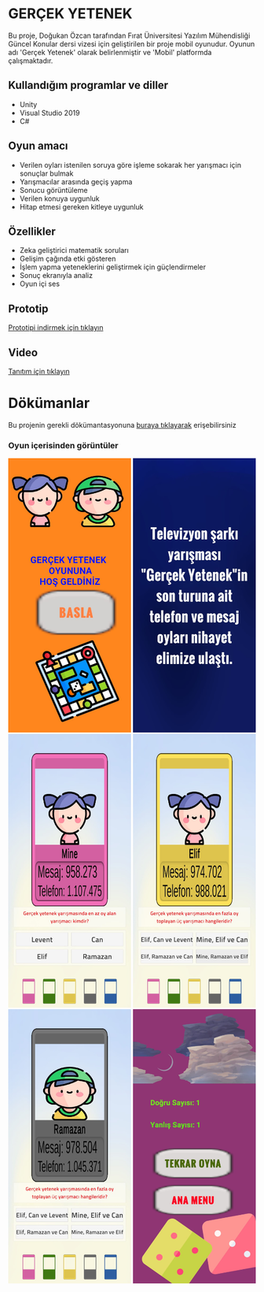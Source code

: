 # GERÇEK YETENEK
Bu proje, Doğukan Özcan tarafından Fırat Üniversitesi Yazılım Mühendisliği Güncel Konular dersi vizesi için geliştirilen bir proje mobil oyunudur. Oyunun adı 'Gerçek Yetenek' olarak belirlenmiştir ve 'Mobil' platformda çalışmaktadır.
## Kullandığım programlar ve diller
- Unity
- Visual Studio 2019
- C#

## Oyun amacı
- Verilen oyları istenilen soruya göre işleme sokarak her yarışmacı için sonuçlar bulmak
- Yarışmacılar arasında geçiş yapma
- Sonucu görüntüleme
- Verilen konuya uygunluk
- Hitap etmesi gereken kitleye uygunluk
## Özellikler
- Zeka geliştirici matematik soruları
- Gelişim çağında etki gösteren
- İşlem yapma yeteneklerini geliştirmek için güçlendirmeler
- Sonuç ekranıyla analiz
- Oyun içi ses
## Prototip
<a href="https://drive.google.com/file/d/1ZXmD_QHckE1lb_sClunA5c7JuqGhigX1/view?usp=share_link" target="_blank" onclick="window.open('https://drive.google.com/file/d/1ZXmD_QHckE1lb_sClunA5c7JuqGhigX1/view?usp=share_link'); return false;">Prototipi indirmek için tıklayın</a>
## Video
<a href="https://drive.google.com/file/d/1t55dxM5EHKcoJScgib2s8KpGKDxrmkSb/view?usp=sharing" target="_blank" onclick="window.open('https://drive.google.com/file/d/1t55dxM5EHKcoJScgib2s8KpGKDxrmkSb/view?usp=sharing'); return false;">Tanıtım için tıklayın</a> 
# Dökümanlar
Bu projenin gerekli dökümantasyonuna <a href="https://github.com/DogukanOzcn/kartoyunu/tree/main/Ger%C3%A7ek%20Yetenek%20D%C3%B6k%C3%BCmanlar" target="_blank" onclick="window.open('https://github.com/DogukanOzcn/kartoyunu/tree/main/Ger%C3%A7ek%20Yetenek%20D%C3%B6k%C3%BCmanlar'); return false;">buraya tıklayarak</a> erişebilirsiniz
### Oyun içerisinden görüntüler
<img src="screenshots/anamenu.jpeg" alt="Ana Menü Ekran Görüntüsü" width="250"> <img src="screenshots/hikaye.jpeg" alt="Hikaye Ekran Görüntüsü" width="250"> <img src="screenshots/birinci.jpeg" alt="Birinci Ekran Görüntüsü" width="250"> <img src="screenshots/ikinci.jpeg" alt="İkinci Ekran Görüntüsü" width="250"> <img src="screenshots/ücüncü.jpeg" alt="Üçüncü Ekran Görüntüsü" width="250"> <img src="screenshots/son.jpeg" alt="Bitis Ekran Görüntüsü" width="250">
